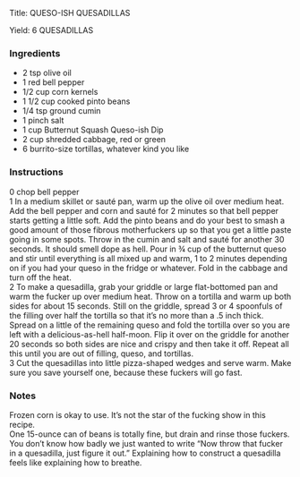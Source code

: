 <!DOCTYPE HTML PUBLIC "-//W3C//DTD HTML 4.0 Transitional//EN">
<html>
  <head>
  <title>QUESO-ISH QUESADILLAS</title><link rel='stylesheet' href='style.css' type='text/css'><meta http-equiv="Content-Style-Stype" content="text/css">
     <meta http-equiv="Content-Type" content="text/html;charset=utf-8">
     </head><body><div class="recipe" itemscope itemtype="http://schema.org/Recipe"><div class='header'><p class="title"><span class="label">Title:</span> <span itemprop="name">QUESO-ISH QUESADILLAS</span></p>
<p class="yields"><span class="label">Yield:</span> <span itemprop="recipeYield">6 QUESADILLAS</span></p>
</div><div class="ing"><h3>Ingredients</h3><ul class="ing"><li class="ing" itemprop="ingredients">2 tsp olive oil </li>
<li class="ing" itemprop="ingredients">1 red bell pepper </li>
<li class="ing" itemprop="ingredients">1/2 cup corn kernels </li>
<li class="ing" itemprop="ingredients">1 1/2 cup cooked pinto beans </li>
<li class="ing" itemprop="ingredients">1/4 tsp ground cumin </li>
<li class="ing" itemprop="ingredients">1 pinch salt </li>
<li class="ing" itemprop="ingredients">1 cup Butternut Squash Queso-ish Dip </li>
<li class="ing" itemprop="ingredients">2 cup shredded cabbage, red or green </li>
<li class="ing" itemprop="ingredients">6 burrito-size tortillas, whatever kind you like </li>
</ul>
</div>
<div class="instructions"><h3 class="Instructions">Instructions</h3><div itemprop="recipeInstructions"><p>0 chop bell pepper<br>1 In a medium skillet or sauté pan, warm up the olive oil over medium heat. Add the bell pepper and corn and sauté for 2 minutes so that bell pepper starts getting a little soft. Add the pinto beans and do your best to smash a good amount of those fibrous motherfuckers up so that you get a little paste going in some spots. Throw in the cumin and salt and sauté for another 30 seconds. It should smell dope as hell. Pour in ¾ cup of the butternut queso and stir until everything is all mixed up and warm, 1 to 2 minutes depending on if you had your queso in the fridge or whatever. Fold in the cabbage and turn off the heat.<br>2 To make a quesadilla, grab your griddle or large flat-bottomed pan and warm the fucker up over medium heat. Throw on a tortilla and warm up both sides for about 15 seconds. Still on the griddle, spread 3 or 4 spoonfuls of the filling over half the tortilla so that it’s no more than a .5 inch thick. Spread on a little of the remaining queso and fold the tortilla over so you are left with a delicious-as-hell half-moon. Flip it over on the griddle for another 20 seconds so both sides are nice and crispy and then take it off. Repeat all this until you are out of filling, queso, and tortillas.<br>3 Cut the quesadillas into little pizza-shaped wedges and serve warm. Make sure you save yourself one, because these fuckers will go fast.</p></div></div><div class="modifications"><h3 class="Notes">Notes</h3><p>Frozen corn is okay to use. It’s not the star of the fucking show in this recipe.<br> One 15-ounce can of beans is totally fine, but drain and rinse those fuckers.<br> You don’t know how badly we just wanted to write “Now throw that fucker in a quesadilla, just figure it out.” Explaining how to construct a quesadilla feels like explaining how to breathe.</p></div></div>

</body>
</html>